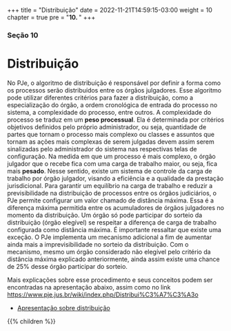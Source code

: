 +++
title = "Distribuição"
date = 2022-11-21T14:59:15-03:00
weight = 10
chapter = true
pre = "<b>10. </b>"
+++

### Seção 10

# Distribuição

No PJe, o algoritmo de distribuição é responsável por definir a forma como os processos serão distribuídos entre os órgãos julgadores. Esse algoritmo pode utilizar diferentes critérios para fazer a distribuição, como a especialização do órgão, a ordem cronológica de entrada do processo no sistema, a complexidade do processo, entre outros. A complexidade do processo se traduz em um **peso processual**. Ela é determinada por critérios objetivos definidos pelo próprio administrador, ou seja, quantidade de partes que tornam o processo mais complexo ou classes e assuntos que tornam as ações mais complexas de serem julgadas devem assim serem sinalizadas pelo administrador do sistema nas respectivas telas de configuração. Na medida em que um processo é mais complexo, o órgão julgador que o recebe fica com uma carga de trabalho maior, ou seja, fica mais **pesado**. Nesse sentido, existe um sistema de controle da carga de trabalho por órgão julgador, visando a eficiência e a qualidade da prestação jurisdicional. Para garantir um equilíbrio na carga de trabalho e reduzir a previsibilidade na distribuição de processos entre os órgãos judiciários, o PJe permite configurar um valor chamado de distância máxima. Essa é a diferença máxima permitida entre os acumuladores de órgãos julgadores no momento da distribuição. Um órgão só pode participar do sorteio da distribuição (órgão elegível) se respeitar a diferença de carga de trabalho configurada como distância máxima. É importante ressaltar que existe uma exceção. O PJe implementa um mecanismo adicional a fim de aumentar ainda mais a imprevisibilidade no sorteio da distribuição. Com o mecanismo, mesmo um órgão considerado não elegível pelo critério da distância máxima explicado anteriormente, ainda assim existe uma chance de 25% desse órgão participar do sorteio.

Mais explicações sobre esse procedimento e seus conceitos podem ser encontradas na apresentação abaixo, assim como no link https://www.pje.jus.br/wiki/index.php/Distribui%C3%A7%C3%A3o

+ [Apresentação sobre distribuição](/docs/Apresentação_da_Distribuição___Encontro_Nacional_PJE.pdf)

{{% children  %}}
